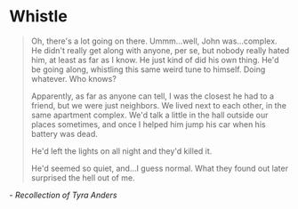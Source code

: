 # Whistle

> Oh, there's a lot going on there. Ummm…well, John was…complex. He didn't really get along with anyone, per se, but nobody really hated him, at least as far as I know. He just kind of did his own thing. He'd be going along, whistling this same weird tune to himself. Doing whatever. Who knows?
> 
> Apparently, as far as anyone can tell, I was the closest he had to a friend, but we were just neighbors. We lived next to each other, in the same apartment complex. We'd talk a little in the hall outside our places sometimes, and once I helped him jump his car when his battery was dead.
>
> He'd left the lights on all night and they'd killed it.
> 
> He'd seemed so quiet, and…I guess normal. What they found out later surprised the hell out of me.

*- Recollection of Tyra Anders*
